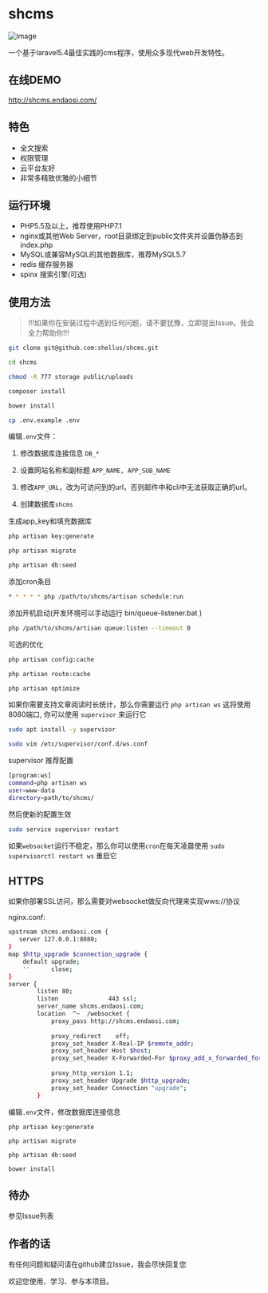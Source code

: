 # shcms

![image](http://cdn.endaosi.com/image/shcms-logo.png)

一个基于laravel5.4最佳实践的cms程序，使用众多现代web开发特性。

## 在线DEMO

http://shcms.endaosi.com/

## 特色

- 全文搜索
- 权限管理
- 云平台友好
- 非常多精致优雅的小细节
  
## 运行环境

- PHP5.5及以上，推荐使用PHP7.1
- nginx或其他Web Server，root目录绑定到public文件夹并设置伪静态到index.php
- MySQL或兼容MySQL的其他数据库，推荐MySQL5.7
- redis 缓存服务器
- spinx 搜索引擎(可选)

## 使用方法
> !!!如果你在安装过程中遇到任何问题，请不要犹豫，立即提出Issue。我会全力帮助你!!!

```bash
git clone git@github.com:shellus/shcms.git

cd shcms

chmod -R 777 storage public/uploads

composer install

bower install

cp .env.example .env
```
编辑`.env`文件：

1. 修改数据库连接信息 `DB_*`

2. 设置网站名称和副标题 `APP_NAME, APP_SUB_NAME`

3. 修改`APP_URL`，改为可访问到的url，否则邮件中和cli中无法获取正确的url。

4. 创建数据库`shcms`


生成app_key和填充数据库
```bash
php artisan key:generate

php artisan migrate

php artisan db:seed

```
添加cron条目
```bash
* * * * * php /path/to/shcms/artisan schedule:run
```
添加开机启动(开发环境可以手动运行 bin/queue-listener.bat )
```bash
php /path/to/shcms/artisan queue:listen --timeout 0
```
可选的优化
```bash
php artisan config:cache

php artisan route:cache

php artisan optimize
```

如果你需要支持文章阅读时长统计，那么你需要运行 `php artisan ws` 这将使用8080端口, 你可以使用 `supervisor` 来运行它

```bash
sudo apt install -y supervisor

sudo vim /etc/supervisor/conf.d/ws.conf
```

supervisor 推荐配置

```bash
[program:ws]
command=php artisan ws
user=www-data
directory=path/to/shcms/
```

然后使新的配置生效

```bash
sudo service supervisor restart
```
如果`websocket`运行不稳定，那么你可以使用`cron`在每天凌晨使用 `sudo supervisorctl restart ws` 重启它

## HTTPS

如果你部署SSL访问，那么需要对websocket做反向代理来实现wws://协议

nginx.conf:
```bash
upstream shcms.endaosi.com {
   server 127.0.0.1:8080;
}
map $http_upgrade $connection_upgrade {
    default upgrade;
    ''      close;
}
server {
        listen 80;
        listen              443 ssl;
        server_name shcms.endaosi.com;
        location  ^~  /websocket {
            proxy_pass http://shcms.endaosi.com;
    
            proxy_redirect    off;
            proxy_set_header X-Real-IP $remote_addr;
            proxy_set_header Host $host;
            proxy_set_header X-Forwarded-For $proxy_add_x_forwarded_for;
    
            proxy_http_version 1.1;
            proxy_set_header Upgrade $http_upgrade;
            proxy_set_header Connection "upgrade";
        }
```

编辑`.env`文件，修改数据库连接信息

`php artisan key:generate`

`php artisan migrate`

`php artisan db:seed`

`bower install`

## 待办

参见Issue列表


## 作者的话

有任何问题和疑问请在github建立Issue，我会尽快回复您

欢迎您使用、学习、参与本项目。
